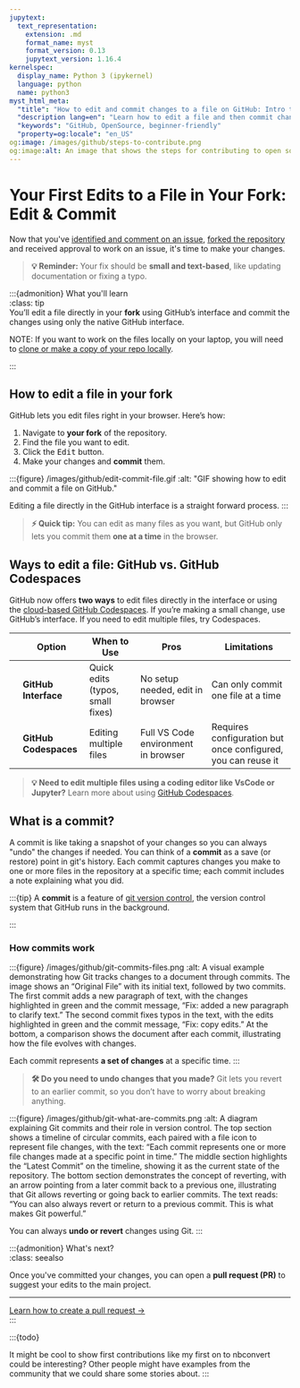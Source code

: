 ```yaml
---
jupytext:
  text_representation:
    extension: .md
    format_name: myst
    format_version: 0.13
    jupytext_version: 1.16.4
kernelspec:
  display_name: Python 3 (ipykernel)
  language: python
  name: python3
myst_html_meta:
  "title": "How to edit and commit changes to a file on GitHub: Intro to Collaborative GitHub"
  "description lang=en": "Learn how to edit a file and then commit changes to that file to version control. All in the GitHub interface."
  "keywords": "GitHub, OpenSource, beginner-friendly"
  "property=og:locale": "en_US"
og:image: /images/github/steps-to-contribute.png
og:image:alt: An image that shows the steps for contributing to open source on GitHub.
---
```


# Your First Edits to a File in Your Fork: Edit & Commit

Now that you've [identified and comment on an issue](identify-issue), [forked the repository](fork-repo) and received approval to work on an issue, it's time to make your changes.  

> **💡 Reminder:** Your fix should be **small and text-based**, like updating documentation or fixing a typo.  

:::{admonition} What you'll learn  
:class: tip  
You’ll edit a file directly in your **fork** using GitHub’s interface and commit the changes using only the native GitHub interface. 

NOTE: If you want to work on the files locally on your laptop, you will need to [clone or make a copy of your repo locally](clone-repo).

:::

## How to edit a file in your fork  

GitHub lets you edit files right in your browser. Here’s how:  

1. Navigate to **your fork** of the repository.  
2. Find the file you want to edit.  
3. Click the <kbd><i class="fa-solid fa-pencil" style="color: #81c0aa;"></i> Edit</kbd> button.  
4. Make your changes and **commit** them.

:::{figure} /images/github/edit-commit-file.gif
:alt: "GIF showing how to edit and commit a file on GitHub."  

Editing a file directly in the GitHub interface is a straight forward process. 
:::

> **⚡ Quick tip:** You can edit as many files as you want, but GitHub only lets you commit them **one at a time** in the browser.  


## Ways to edit a file: GitHub vs. GitHub Codespaces  

GitHub now offers **two ways** to edit files directly in the interface or using the [cloud-based GitHub Codespaces](about-codespace). If you’re making a small change, use GitHub’s interface. If you need to edit multiple files, try Codespaces. 

| | Option  | When to Use | Pros | Limitations |  
|-|---------|------------|------|-------------|  
| | **GitHub Interface** <i class="fa-solid fa-pencil" style="color: #81c0aa;"></i> | Quick edits (typos, small fixes) | No setup needed, edit in browser | Can only commit one file at a time |  
| | **GitHub Codespaces** <i class="fa-solid fa-laptop-code" style="color: #81c0aa;"></i> | Editing multiple files | Full VS Code environment in browser | Requires configuration but once configured, you can reuse it |  

> **💡 Need to edit multiple files using a coding editor like VsCode or Jupyter?** Learn more about using [GitHub Codespaces](github-codespaces).  

## What is a commit?

A commit is like taking a snapshot of your changes so you can always "undo" the changes if needed. You can think of a **commit** as a save (or restore) point in git's history. Each commit captures changes you make to one or more files in the repository at a specific time; each commit includes a note explaining what you did. 

:::{tip}
A **commit** is a feature of [git version control](what-is-git), the version control system that GitHub runs in the background. 

:::

### How commits work

:::{figure}  /images/github/git-commits-files.png
:alt: A visual example demonstrating how Git tracks changes to a document through commits. The image shows an “Original File” with its initial text, followed by two commits. The first commit adds a new paragraph of text, with the changes highlighted in green and the commit message, “Fix: added a new paragraph to clarify text.” The second commit fixes typos in the text, with the edits highlighted in green and the commit message, “Fix: copy edits.” At the bottom, a comparison shows the document after each commit, illustrating how the file evolves with changes.

Each commit represents **a set of changes** at a specific time. 
:::

> **🛠 Do you need to undo changes that you made?** Git lets you revert to an earlier commit, so you don’t have to worry about breaking anything.


:::{figure}  /images/github/git-what-are-commits.png
:alt: A diagram explaining Git commits and their role in version control. The top section shows a timeline of circular commits, each paired with a file icon to represent file changes, with the text: “Each commit represents one or more file changes made at a specific point in time.” The middle section highlights the “Latest Commit” on the timeline, showing it as the current state of the repository. The bottom section demonstrates the concept of reverting, with an arrow pointing from a later commit back to a previous one, illustrating that Git allows reverting or going back to earlier commits. The text reads: “You can also always revert or return to a previous commit. This is what makes Git powerful.”

You can always **undo or revert** changes using Git. 
:::

:::{admonition} What's next?  
:class: seealso  

<i class="fa-brands fa-github-alt"></i> Once you've committed your changes, you can open a **pull request (PR)** to suggest your edits to the main project.  

*****

[Learn how to create a pull request →](pull-request)  
:::
 

:::{todo}

It might be cool to show first contributions like my first on to nbconvert could be interesting? Other people might have examples from the community that we could share some stories about.
:::
